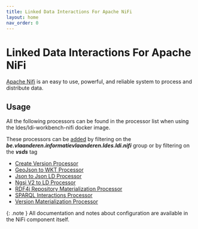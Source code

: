 ```yaml
---
title: Linked Data Interactions For Apache NiFi
layout: home
nav_order: 0
---
```


# Linked Data Interactions For Apache NiFi

[Apache Nifi] is an easy to use, powerful, and reliable system to process and distribute data.

## Usage

All the following processors can be found in the processor list when using the ldes/ldi-workbench-nifi docker image.

These processors can be [added][Adding a processor in NiFi] by filtering on the ***be.vlaanderen.informatievlaanderen.ldes.ldi.nifi*** group or by filtering on the ***vsds*** tag

- [Create Version Processor]
- [GeoJson to WKT Processor]
- [Json to Json LD Processor]
- [Ngsi V2 to LD Processor]
- [RDF4j Repository Materialization Processor]
- [SPARQL Interactions Processor]
- [Version Materialization Processor]

{: .note }
All documentation and notes about configuration are available in the NiFi component itself.

[Apache NiFi]: https://nifi.apache.org/
[Adding a processor in NiFi]: https://nifi.apache.org/docs/nifi-docs/html/getting-started.html#adding-a-processor
[Create Version Processor]: /core/version-object-creator
[GeoJson to WKT Processor]: /core/geo-json-to-wkt
[Json to Json LD Processor]: /core/json-to-json-ld
[Ngsi V2 to LD Processor]: /core/ngsiv2-to-ld
[RDF4j Repository Materialization Processor]: /ldi-nifi/rdf4j-repository-materialization
[SPARQL Interactions Processor]: /ldi-nifi/sparql-interactions-processor
[Version Materialization Processor]: core/version-materialization